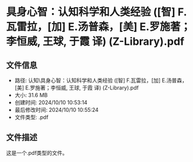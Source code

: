 ﻿# 具身心智：认知科学和人类经验 ([智] F.瓦雷拉，[加] E.汤普森，[美] E.罗施著；李恒威, 王球, 于霞 译) (Z-Library).pdf

## 文件信息
- 路径: 认知\具身心智：认知科学和人类经验 ([智] F.瓦雷拉，[加] E.汤普森，[美] E.罗施著；李恒威, 王球, 于霞 译) (Z-Library).pdf
- 大小: 31.6 MB
- 创建时间: 2024/10/10 10:53:14
- 最后修改时间: 2024/10/10 10:55:24
- 文件类型: .pdf

## 文件描述
这是一个.pdf类型的文件。

